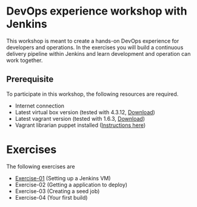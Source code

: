 # DevOps experience workshop with Jenkins

This workshop is meant to create a hands-on DevOps experience for developers and operations. In the exercises you will 
build a continuous delivery pipeline within Jenkins and learn development and operation can work together.
 
## Prerequisite

To participate in this workshop, the following resources are required.

- Internet connection
- Latest virtual box version (tested with 4.3.12, [Download](https://www.virtualbox.org/))
- Latest vagrant version (tested with 1.6.3, [Download](http://www.vagrantup.com/))
- Vagrant librarian puppet installed ([Instructions here](https://github.com/mhahn/vagrant-librarian-puppet))

# Exercises

The following exercises are

- [Exercise-01](exersise-01/README.md) (Setting up a Jenkins VM)
- Exercise-02 (Getting a application to deploy)
- Exercise-03 (Creating a seed job)
- Exercise-04 (Your first build)